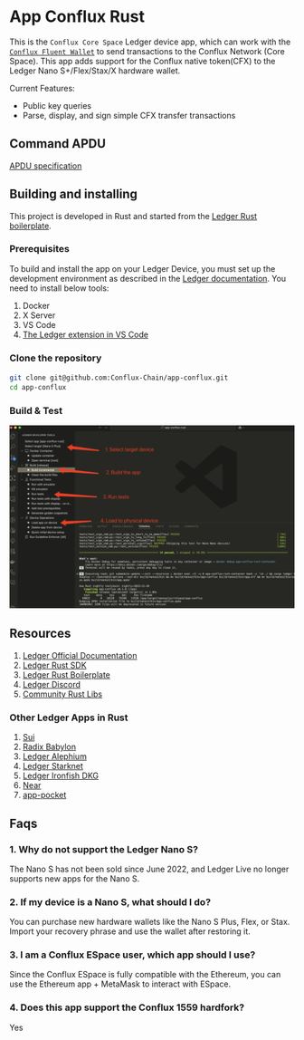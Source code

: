 # App Conflux Rust

This is the `Conflux Core Space` Ledger device app, which can work with the [`Conflux Fluent Wallet`](https://fluentwallet.com/) to send transactions to the Conflux Network (Core Space). This app adds support for the Conflux native token(CFX) to the Ledger Nano S+/Flex/Stax/X hardware wallet.

Current Features:

- Public key queries
- Parse, display, and sign simple CFX transfer transactions

## Command APDU

[APDU specification](./docs/COMMANDS.md)

## Building and installing

This project is developed in Rust and started from the [Ledger Rust boilerplate](https://github.com/LedgerHQ/app-boilerplate-rust). 

### Prerequisites

To build and install the app on your Ledger Device, you must set up the development environment as described in the [Ledger documentation](https://developers.ledger.com/docs/device-app/beginner/vscode-extension). You need to install below tools:

1. Docker
2. X Server
3. VS Code
4. [The Ledger extension in VS Code](https://marketplace.visualstudio.com/items?itemName=LedgerHQ.ledger-dev-tools)

### Clone the repository

```bash
git clone git@github.com:Conflux-Chain/app-conflux.git
cd app-conflux
```

### Build & Test

![](./docs/ledger-device-app-build-shotcut.png)

## Resources

1. [Ledger Official Documentation](https://developers.ledger.com/docs/device-app/getting-started)
2. [Ledger Rust SDK](https://github.com/LedgerHQ/ledger-device-rust-sdk)
3. [Ledger Rust Boilerplate](https://github.com/LedgerHQ/app-boilerplate-rust)
4. [Ledger Discord](https://discord.gg/Ledger)
5. [Community Rust Libs](https://github.com/alamgu/)

### Other Ledger Apps in Rust

1. [Sui](https://github.com/LedgerHQ/app-sui)
2. [Radix Babylon](https://github.com/LedgerHQ/app-radix-babylon)
3. [Ledger Alephium](https://github.com/LedgerHQ/app-alephium)
4. [Ledger Starknet](https://github.com/LedgerHQ/app-starknet)
5. [Ledger Ironfish DKG](https://github.com/LedgerHQ/app-starknet)
6. [Near](https://github.com/LedgerHQ/app-near)
7. [app-pocket](https://github.com/LedgerHQ/app-pocket)

## Faqs

### 1. Why do not support the Ledger Nano S?

The Nano S has not been sold since June 2022, and Ledger Live no longer supports new apps for the Nano S.

### 2. If my device is a Nano S, what should I do?

You can purchase new hardware wallets like the Nano S Plus, Flex, or Stax. Import your recovery phrase and use the wallet after restoring it.

### 3. I am a Conflux ESpace user, which app should I use?

Since the Conflux ESpace is fully compatible with the Ethereum, you can use the Ethereum app + MetaMask to interact with ESpace.

### 4. Does this app support the Conflux 1559 hardfork?

Yes
